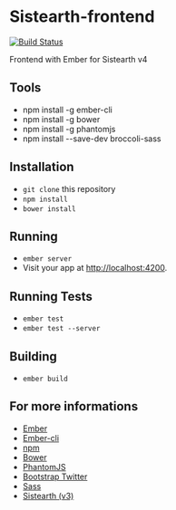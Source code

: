 # Sistearth-frontend

[![Build Status](https://travis-ci.org/mbarberot/alterrae-frontend.svg?branch=master)](https://travis-ci.org/mbarberot/alterrae-frontend)

Frontend with Ember for Sistearth v4

## Tools 

* npm install -g ember-cli
* npm install -g bower
* npm install -g phantomjs
* npm install --save-dev broccoli-sass

## Installation

* `git clone` this repository
* `npm install`
* `bower install`

## Running

* `ember server`
* Visit your app at [http://localhost:4200](http://localhost:4200).

## Running Tests

* `ember test`
* `ember test --server`

## Building

* `ember build`

## For more informations

* [Ember](http://emberjs.com/)
* [Ember-cli](http://www.ember-cli.com/)
* [npm](https://www.npmjs.org/)
* [Bower](http://bower.io/)
* [PhantomJS](http://phantomjs.org/)
* [Bootstrap Twitter](http://getbootstrap.com/)
* [Sass](http://sass-lang.com/)
* [Sistearth (v3)](http://www.sistearth.com/)
